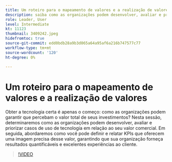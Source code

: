 ```yaml
---
title: Um roteiro para o mapeamento de valores e a realização de valores
description: saiba como as organizações podem desenvolver, avaliar e priorizar casos de uso de tecnologia em relação ao seu valor comercial, definir e relatar KPIs, garantindo que sua organização gere resultados quantificáveis e excelentes experiências do cliente.
role: Leader, User
level: Intermediate
kt: 11123
thumbnail: 3409242.jpeg
hidefromtoc: true
source-git-commit: edd0bdb28a9b3d065a64a95af6a216b747577c77
workflow-type: tm+mt
source-wordcount: '120'
ht-degree: 0%

---
```


# Um roteiro para o mapeamento de valores e a realização de valores

Obter a tecnologia certa é apenas o começo: como as organizações podem garantir que percebam o valor total de seus investimentos? Nesta sessão, determinaremos como as organizações podem desenvolver, avaliar e priorizar casos de uso de tecnologia em relação ao seu valor comercial. Em seguida, abordaremos como você pode definir e relatar KPIs que oferecem uma imagem precisa desse valor, garantindo que sua organização forneça resultados quantificáveis e excelentes experiências ao cliente.

>[!VIDEO](https://video.tv.adobe.com/v/3409242/?quality=12&learn=on)
